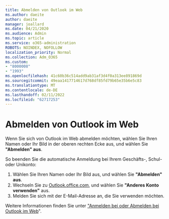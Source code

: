 ```yaml
---
title: Abmelden von Outlook im Web
ms.author: daeite
author: daeite
manager: joallard
ms.date: 04/21/2020
ms.audience: Admin
ms.topic: article
ms.service: o365-administration
ROBOTS: NOINDEX, NOFOLLOW
localization_priority: Normal
ms.collection: Adm_O365
ms.custom:
- "8000008"
- "1993"
ms.openlocfilehash: 41c60b36c514add9ab31af3d4f0a313ee891869d
ms.sourcegitcommit: 49eaa1417714617d768df85fd79b65e35b6e5c83
ms.translationtype: MT
ms.contentlocale: de-DE
ms.lasthandoff: 02/11/2022
ms.locfileid: "62717253"
---
```

# <a name="how-to-sign-out-of-outlook-on-the-web"></a>Abmelden von Outlook im Web

Wenn Sie sich von Outlook im Web abmelden möchten, wählen Sie Ihren Namen oder Ihr Bild in der oberen rechten Ecke aus, und wählen Sie **"Abmelden" aus**.

So beenden Sie die automatische Anmeldung bei Ihrem Geschäfts-, Schul- oder Unikonto:

1. Wählen Sie Ihren Namen oder Ihr Bild aus, und wählen Sie **"Abmelden" aus**.
1. Wechseln Sie zu [Outlook.office.com](https://outlook.office.com/), und wählen Sie **"Anderes Konto verwenden"** aus.
1. Melden Sie sich mit der E-Mail-Adresse an, die Sie verwenden möchten.

Weitere Informationen finden Sie unter ["Anmelden bei oder Abmelden bei Outlook im Web](https://support.office.com/article/763fab4d-0138-4814-b450-37fc286bcb79)".